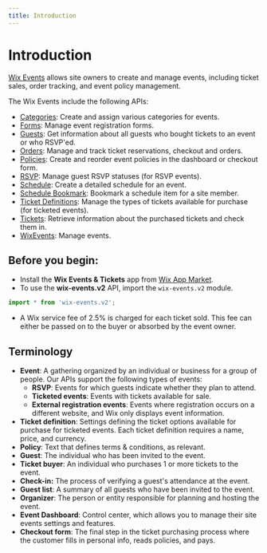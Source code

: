 ```yaml
---
title: Introduction
---
```

# Introduction

[Wix Events](https://support.wix.com/en/article/about-wix-events) allows site owners to create and manage events, including ticket sales, order tracking, and event policy management.    

The Wix Events include the following APIs:  
- [Categories](https://www.wix.com/velo/reference/wix-events-v2/categories): Create and assign various categories for events.
- [Forms](https://www.wix.com/velo/reference/wix-events-v2/forms): Manage event registration forms.
- [Guests](https://www.wix.com/velo/reference/wix-events-v2/guests): Get information about all guests who bought tickets to an event or who RSVP'ed.
- [Orders](https://www.wix.com/velo/reference/wix-events-v2/orders): Manage and track ticket reservations, checkout and orders.
- [Policies](https://www.wix.com/velo/reference/wix-events-v2/policies): Create and reorder event policies in the dashboard or checkout form.  
- [RSVP](https://www.wix.com/velo/reference/wix-events-v2/rsvp): Manage guest RSVP statuses (for RSVP events).
- [Schedule](https://www.wix.com/velo/reference/wix-events-v2/schedule): Create a detailed schedule for an event.
- [Schedule Bookmark](https://www.wix.com/velo/reference/wix-events-v2/schedulebookmarks): Bookmark a schedule item for a site member.
- [Ticket Definitions](https://www.wix.com/velo/reference/wix-events-v2/ticketdefinitions): Manage the types of tickets available for purchase (for ticketed events).
- [Tickets](https://www.wix.com/velo/reference/wix-events-v2/tickets): Retrieve information about the purchased tickets and check them in.
- [WixEvents](https://www.wix.com/velo/reference/wix-events-v2/wixeventsv2): Manage events.

## Before you begin: 

- Install the **Wix Events & Tickets** app from [Wix App Market](https://www.wix.com/app-market/wix-events?referral=category&appIndex=5&referralTag=booking--events).
- To use the **wix-events.v2** API, import the `wix-events.v2` module.

```js
import * from 'wix-events.v2';
```

- A Wix service fee of 2.5% is charged for each ticket sold. This fee can either be passed on to the buyer or absorbed by the event owner.

## Terminology
- **Event**: A gathering organized by an individual or business for a group of people. Our APIs support the following types of events:
  - **RSVP**: Events for which guests indicate whether they plan to attend.
  - **Ticketed events**: Events with tickets available for sale.
  - **External registration events**: Events where registration occurs on a different website, and Wix only displays event information.
- **Ticket definition**: Settings defining the ticket options available for purchase for ticketed events. Each ticket definition requires a name, price, and currency.
- **Policy**: Text that defines terms & conditions, as relevant.
- **Guest**: The individual who has been invited to the event.
- **Ticket buyer**: An individual who purchases 1 or more tickets to the event.
- **Check-in:** The process of verifying a guest's attendance at the event.
- **Guest list**: A summary of all guests who have been invited to the event.
- **Organizer**: The person or entity responsible for planning and hosting the event.
- **Event Dashboard**: Control center, which allows you to manage their site events settings and features.
- **Checkout form**: The final step in the ticket purchasing process where the customer fills in personal info, reads policies, and pays.